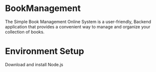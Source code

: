 # BookManagement
The Simple Book Management Online System is a user-friendly, Backend application that provides a convenient way to manage and organize your collection of books.
# Environment Setup
 Download and install Node.js

